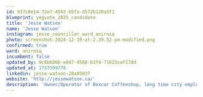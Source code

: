 ```yaml
---
id: 937c0e14-72e7-4592-b5fa-d572b128a5f1
blueprint: yegvote_2025_candidate
title: 'Jesse Watson'
name: 'Jesse Watson'
instagram: jesse_councillor_ward_anirniq
photo: screenshot-2024-12-19-at-2.39.52-pm-modified.png
confirmed: true
ward: anirniq
incumbent: false
updated_by: 9c6b6866-e047-4568-b3f4-71623caf17dd
updated_at: 1737399778
linkedin: jesse-watson-28a85037
website: 'http://jessewatson.ca/'
description: 'Owner/Operator of Boxcar Coffeeshop, long time city employee'
---
```

